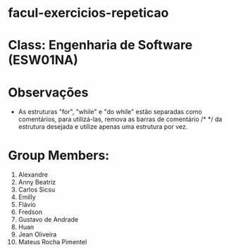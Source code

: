 # facul-exercicios-repeticao

# Class: Engenharia de Software (ESW01NA)

# Observações
- As estruturas "for", "while" e "do while" estão separadas como comentários, para utilizá-las, remova as barras de comentário /* */ da estrutura desejada e utilize apenas uma estrutura por vez. 

# Group Members:

1. Alexandre
2. Anny Beatriz
3. Carlos Sicsu
4. Emilly
5. Flávio
6. Fredson
7. Gustavo de Andrade
8. Huan
9. Jean Oliveira
10. Mateus Rocha Pimentel
